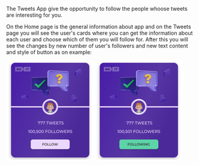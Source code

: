 The Tweets App give the opportunity to follow the people whoose tweets are interesting for you.

On the Home page is the general information about app and on the Tweets page you will see the user's cards where you can get the information about each user and choose which of them you will follow for. After this you will see the changes by new number of user's followers and new text content and style of button as on example:

![Examples of following and unfollowing tweets](Example.png)
